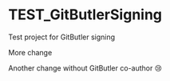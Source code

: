 # TEST_GitButlerSigning

Test project for GitButler signing

More change

Another change without GitButler co-author 😢